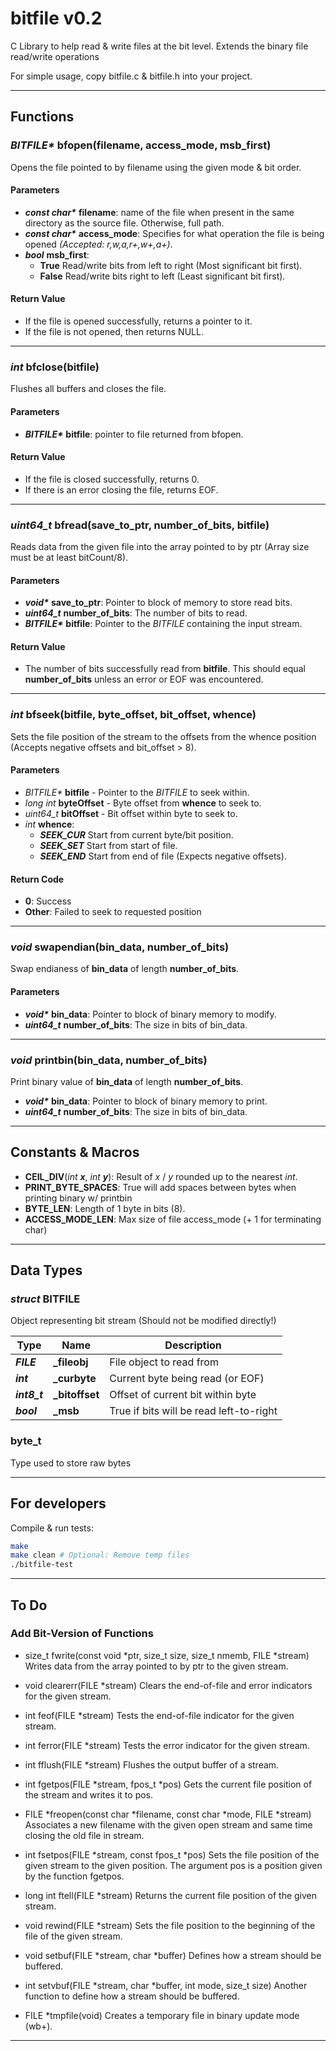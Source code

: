 # bitfile v0.2
C Library to help read & write files at the bit level.
Extends the binary file read/write operations

For simple usage, copy bitfile.c & bitfile.h into your project.

---

## Functions

### *BITFILE\** **bfopen**(filename, access_mode, msb_first)
Opens the file pointed to by filename using the given mode & bit order.
#### Parameters
 - ***const char\**** **filename**: name of the file when present in the same directory as the source file. Otherwise, full path.
 - ***const char\**** **access_mode**: Specifies for what operation the file is being opened *(Accepted: r,w,a,r+,w+,a+)*.
 - ***bool*** **msb_first**:
   - **True** Read/write bits from left to right (Most significant bit first).
   - **False** Read/write bits right to left (Least significant bit first).
#### Return Value
 - If the file is opened successfully, returns a pointer to it.
 - If the file is not opened, then returns NULL.

---

### *int* **bfclose**(bitfile)
Flushes all buffers and closes the file.
#### Parameters
 - ***BITFILE\**** **bitfile**: pointer to file returned from bfopen.
#### Return Value
 - If the file is closed successfully, returns 0.
 - If there is an error closing the file, returns EOF.

---

### *uint64_t* **bfread**(save_to_ptr, number_of_bits, bitfile)
Reads data from the given file into the array pointed to by ptr (Array size must be at least bitCount/8).
#### Parameters
 - ***void\**** **save_to_ptr**: Pointer to block of memory to store read bits.
 - ***uint64_t*** **number_of_bits**: The number of bits to read.
 - ***BITFILE\**** **bitfile**: Pointer to the *BITFILE* containing the input stream.
#### Return Value
 - The number of bits successfully read from **bitfile**. This should equal **number_of_bits** unless an error or EOF was encountered.

---

### *int* **bfseek**(bitfile, byte_offset, bit_offset, whence)
Sets the file position of the stream to the offsets from the whence position (Accepts negative offsets and bit_offset > 8).
#### Parameters
 - *BITFILE\** **bitfile** - Pointer to the *BITFILE* to seek within.
 - *long int* **byteOffset** - Byte offset from **whence** to seek to.
 - *uint64_t* **bitOffset** - Bit offset within byte to seek to.
 - *int* **whence**:
    - ***SEEK_CUR*** Start from current byte/bit position.
    - ***SEEK_SET*** Start from start of file.
    - ***SEEK_END*** Start from end of file (Expects negative offsets).
#### Return Code
 -  **0**: Success
 -  **Other**: Failed to seek to requested position

---

### *void* **swapendian**(**bin_data**, **number_of_bits**)
Swap endianess of **bin_data** of length **number_of_bits**.
#### Parameters
 - ***void\**** **bin_data**: Pointer to block of binary memory to modify.
 - ***uint64_t*** **number_of_bits**: The size in bits of bin_data.

---

### *void* **printbin**(**bin_data**, **number_of_bits**)
Print binary value of **bin_data** of length **number_of_bits**.
 - ***void\**** **bin_data**: Pointer to block of binary memory to print.
 - ***uint64_t*** **number_of_bits**: The size in bits of bin_data.

---

## Constants & Macros

 - **CEIL_DIV**(*int* ***x***, *int* ***y***): Result of *x* / *y* rounded up to the nearest *int*.
 - **PRINT_BYTE_SPACES**: True will add spaces between bytes when printing binary w/ printbin
 - **BYTE_LEN**: Length of 1 byte in bits (8).
 - **ACCESS_MODE_LEN**: Max size of file access_mode (+ 1 for terminating char)

---

## Data Types

### *struct* **BITFILE**
Object representing bit stream
(Should not be modified directly!)

|Type|Name|Description|
|--|--|--|
|***FILE***|**_fileobj**|File object to read from|
|***int***|**_curbyte**|Current byte being read (or EOF)|
|***int8_t***|**_bitoffset**|Offset of current bit within byte|
|***bool***|**_msb**|True if bits will be read left-to-right|

### **byte_t**
Type used to store raw bytes

---

## For developers

Compile & run tests:

```bash
make
make clean # Optional: Remove temp files
./bitfile-test
```

---

## To Do

### Add Bit-Version of Functions

 -	size_t fwrite(const void *ptr, size_t size, size_t nmemb, FILE *stream)
Writes data from the array pointed to by ptr to the given stream.

 -	void clearerr(FILE *stream)
Clears the end-of-file and error indicators for the given stream.

 -	int feof(FILE *stream)
Tests the end-of-file indicator for the given stream.

 -	int ferror(FILE *stream)
Tests the error indicator for the given stream.

 -	int fflush(FILE *stream)
Flushes the output buffer of a stream.

 -	int fgetpos(FILE *stream, fpos_t *pos)
Gets the current file position of the stream and writes it to pos.

 -	FILE *freopen(const char *filename, const char *mode, FILE *stream)
Associates a new filename with the given open stream and same time closing the old file in stream.

 -	int fsetpos(FILE *stream, const fpos_t *pos)
Sets the file position of the given stream to the given position. The argument pos is a position given by the function fgetpos.

 -	long int ftell(FILE *stream)
Returns the current file position of the given stream.

 -	void rewind(FILE *stream)
Sets the file position to the beginning of the file of the given stream.

 -	void setbuf(FILE *stream, char *buffer)
Defines how a stream should be buffered.

 -	int setvbuf(FILE *stream, char *buffer, int mode, size_t size)
Another function to define how a stream should be buffered.

 -	FILE *tmpfile(void)
Creates a temporary file in binary update mode (wb+).

---
